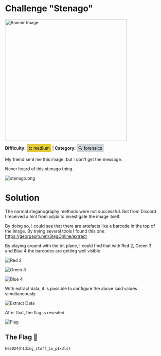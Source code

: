 # Challenge "Stenago"
<img src="banner.jpg" width="400px" alt="Banner Image" /><br/>

**Difficulty:** <span style="background-color: #e6cb39; padding: 5px; color: black;">⚖️ medium</span> | **Category:** <span style="background-color: #ced4da; padding: 5px; color: black;">🔍 forensics</span>

My friend sent me this image, but I don't get the message.

Never heard of this stenago thing.

![stenago.png](stenago.png)


# Solution

The normal steganography methods were not successful. But from Discord I received a hint from xdjibi to investigate the image itself.

By doing so, I could see that there are artefacts like a barcode in the top of the image. By trying several tools I found this one: https://georgeom.net/StegOnline/extract

By playing around with the bit plane, I could find that with Red 2, Green 3 and Blue 4 the barcodes are getting well visible:

![Red 2](red_2.png)

![Green 3](green_3.png)

![Blue 4](blue_4.png)

With extract data, it is possible to configure the above said values simultaneously:

![Extract Data](extract_data.png)

After that, the flag is revealed:

![Flag](flag.png)


## The Flag 🚩
    he2024{h1d1ng_stuff_1n_p1x3ls}
